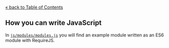 [&laquo; back to Table of Contents](TOC.md)

## How you can write JavaScript

In [`js/modules/modules.js`](../js/modules/module.js) you will find an example
module written as an ES6 module with RequireJS.
